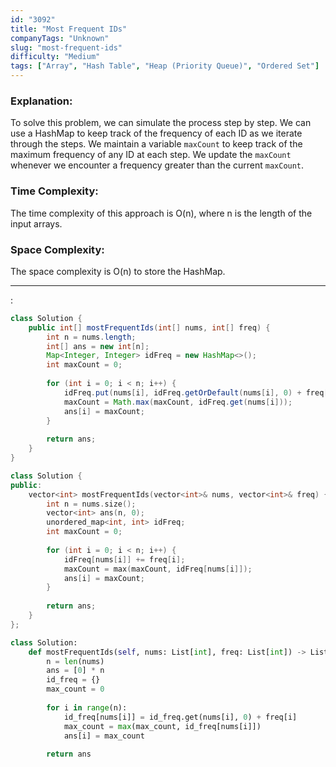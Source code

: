 ```yaml
---
id: "3092"
title: "Most Frequent IDs"
companyTags: "Unknown"
slug: "most-frequent-ids"
difficulty: "Medium"
tags: ["Array", "Hash Table", "Heap (Priority Queue)", "Ordered Set"]
---
```


### Explanation:
To solve this problem, we can simulate the process step by step. We can use a HashMap to keep track of the frequency of each ID as we iterate through the steps. We maintain a variable `maxCount` to keep track of the maximum frequency of any ID at each step. We update the `maxCount` whenever we encounter a frequency greater than the current `maxCount`.

### Time Complexity:
The time complexity of this approach is O(n), where n is the length of the input arrays.

### Space Complexity:
The space complexity is O(n) to store the HashMap.

---

:

```java
class Solution {
    public int[] mostFrequentIds(int[] nums, int[] freq) {
        int n = nums.length;
        int[] ans = new int[n];
        Map<Integer, Integer> idFreq = new HashMap<>();
        int maxCount = 0;
        
        for (int i = 0; i < n; i++) {
            idFreq.put(nums[i], idFreq.getOrDefault(nums[i], 0) + freq[i]);
            maxCount = Math.max(maxCount, idFreq.get(nums[i]));
            ans[i] = maxCount;
        }
        
        return ans;
    }
}
```

```cpp
class Solution {
public:
    vector<int> mostFrequentIds(vector<int>& nums, vector<int>& freq) {
        int n = nums.size();
        vector<int> ans(n, 0);
        unordered_map<int, int> idFreq;
        int maxCount = 0;
        
        for (int i = 0; i < n; i++) {
            idFreq[nums[i]] += freq[i];
            maxCount = max(maxCount, idFreq[nums[i]]);
            ans[i] = maxCount;
        }
        
        return ans;
    }
};
```

```python
class Solution:
    def mostFrequentIds(self, nums: List[int], freq: List[int]) -> List[int]:
        n = len(nums)
        ans = [0] * n
        id_freq = {}
        max_count = 0
        
        for i in range(n):
            id_freq[nums[i]] = id_freq.get(nums[i], 0) + freq[i]
            max_count = max(max_count, id_freq[nums[i]])
            ans[i] = max_count
        
        return ans
```